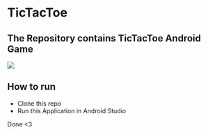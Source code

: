 # TicTacToe
The Repository contains TicTacToe Android Game
---
![](https://raw.githubusercontent.com/AdnanMahida/TicTacToe/master/Tic%20Tac%20Toe/ad/Screenrecord.gif)


How to run
---
-   Clone this repo
-   Run  this Application in Android Studio


Done <3
